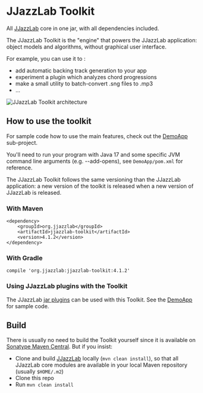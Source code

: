 # JJazzLab Toolkit

All [JJazzLab](https://github.com/jjazzboss/JJazzLab) core in one jar, with all dependencies included.

The JJazzLab Toolkit is the "engine" that powers the JJazzLab application: object models and algorithms, without graphical user interface.

For example, you can use it to :

- add automatic backing track generation to your app
- experiment a plugin which analyzes chord progressions
- make a small utility to batch-convert .sng files to .mp3 
- ...

![JJazzLab Toolkit architecture](https://github.com/jjazzboss/JJazzLab/blob/master/graphics/JJazzLab-Core-blocks.png)


## How to use the toolkit

For sample code how to use the main features, check out the [DemoApp](https://github.com/jjazzboss/JJazzLabToolkit/tree/main/DemoApp) sub-project.

You'll need to run your program with Java 17 and some specific JVM command line arguments (e.g. --add-opens), see `DemoApp/pom.xml` for reference.

The JJazzLab Toolkit follows the same versioning than the JJazzLab application: a new version of the toolkit is released when a new version of JJazzLab is released.

### With Maven
```
<dependency>
    <groupId>org.jjazzlab</groupId>
    <artifactId>jjazzlab-toolkit</artifactId>
    <version>4.1.2</version>
</dependency>
```

### With Gradle
```
compile 'org.jjazzlab:jjazzlab-toolkit:4.1.2'
```

### Using JJazzLab plugins with the Toolkit

The JJazzLab [jar plugins](https://github.com/jjazzboss/JJazzLabJarPlugins) can be used with this Toolkit. See the [DemoApp](https://github.com/jjazzboss/JJazzLabToolkit/tree/main/DemoApp) for sample code.

## Build

There is usually no need to build the Toolkit yourself since it is available on [Sonatype Maven Central](https://central.sonatype.com). But if you insist:
 
- Clone and build [JJazzLab](https://github.com/jjazzboss/JJazzLab) locally (`mvn clean install`), so that all JJazzLab core modules are available in your local Maven repository (usually `$HOME/.m2`)
- Clone this repo 
- Run `mvn clean install`
